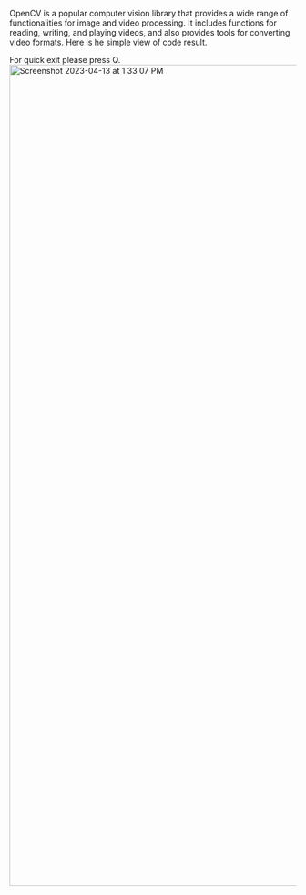 OpenCV is a popular computer vision library that provides a wide range of functionalities for image and video processing. It includes functions for reading, writing, and playing videos, and also provides tools for converting video formats.
Here is he simple view of code result.

For quick exit please press Q.
<img width="1440" alt="Screenshot 2023-04-13 at 1 33 07 PM" src="https://user-images.githubusercontent.com/119280926/231654248-652804e7-3c2e-4677-b86c-03fcefb52d03.png">
